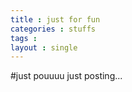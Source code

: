 ```yaml
---
title : just for fun 
categories : stuffs
tags : 
layout : single
---
```

 #just pouuuu
just posting...

